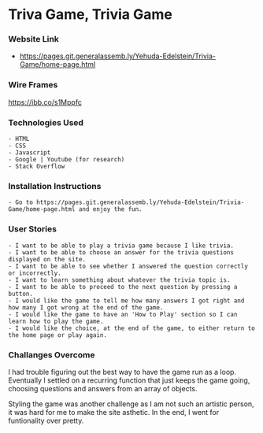 # Triva Game, Trivia Game

### Website Link 
- https://pages.git.generalassemb.ly/Yehuda-Edelstein/Trivia-Game/home-page.html

### Wire Frames

https://ibb.co/s1Mppfc

### Technologies Used
    - HTML
    - CSS
    - Javascript
    - Google | Youtube (for research)
    - Stack Overflow

### Installation Instructions
    - Go to https://pages.git.generalassemb.ly/Yehuda-Edelstein/Trivia-Game/home-page.html and enjoy the fun.

### User Stories
    - I want to be able to play a trivia game because I like trivia.
    - I want to be able to choose an answer for the trivia questions displayed on the site.
    - I want to be able to see whether I answered the question correctly or incorrectly.
    - I want to learn something about whatever the trivia topic is.
    - I want to be able to proceed to the next question by pressing a button.
    - I would like the game to tell me how many answers I got right and how many I got wrong at the end of the game.
    - I would like the game to have an 'How to Play' section so I can learn how to play the game.
    - I would like the choice, at the end of the game, to either return to the home page or play again.

### Challanges Overcome

I had trouble figuring out the best way to have the game run as a loop. Eventually I settled on a recurring function that just keeps the game going, choosing questions and answers from an array of objects. 

Styling the game was another challenge as I am not such an artistic person, it was hard for me to make the site asthetic. In the end, I went for funtionality over pretty.


